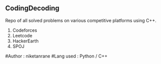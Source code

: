 ## CodingDecoding

Repo of all solved problems on various competitive platforms using C++.
1. Codeforces
2. Leetcode
3. HackerEarth
4. SPOJ

#Author : niketanrane
#Lang used : Python / C++
